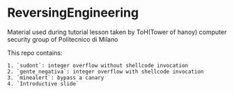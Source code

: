ReversingEngineering
====================

Material used during tutorial lesson taken by ToH(Tower of hanoy) computer security group of Politecnico di Milano

This repo contains:
  
    1. `sudont`: integer overflow without shellcode invocation
    2. `gente_negativa`: integer overflow with shellcode invocation
    3. `minealert`: bypass a canary
    4. `Introductive slide`
    
